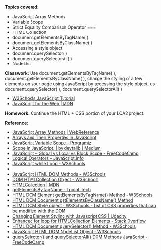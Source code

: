 **Topics covered:**

- JavaScript Array Methods
- Variable Scope
- Strict Equality Comparison Operator ===
- HTML Collection
- document.getElementsByTagName( )
- document.getElementsByClassName( )
- Accessing a style object
- document.querySelector( )
- document.querySelectorAll( )
- NodeList
  
**Classwork:** Use document.getElementsByTagName( ), document.getElementsByClassName( ), change the styling of a few elements on your page using JavaScript by accessing the style object, us document.querySelector( ), document.querySelectorAll( )

- [W3Schools JavaScript Tutorial](https://www.w3schools.com/js/DEFAULT.asp)
- [JavaScript for the Web | MDN](https://developer.mozilla.org/en-US/docs/Learn_web_development/Getting_started/Your_first_website/Adding_interactivity)

**Homework:** Continue the HTML + CSS portion of your LCA2 project. 

**Reference:**
- [JavaScript Array Methods | WebReference](https://webreference.com/javascript/basics/array-methods/)
- [Arrays and Their Properties in JavaScript](https://www.linkedin.com/pulse/arrays-properties-javascript-laurence-svekis-)
- [JavaScript Variable Scope - Programiz](https://www.programiz.com/javascript/variable-scope)
- [Scope in JavaScript. | by devtalib | Medium](https://medium.com/@mohdtalib.dev/scope-in-javascript-1cb380bba2a3)
- [JavaScript – Global vs Local vs Block Scope - FreeCodeCamp](https://www.freecodecamp.org/news/scope-in-javascript-global-vs-local-vs-block-scope)
- [Logical Operators - JavaScript.info](https://javascript.info/logical-operators)
- [JavaScript while Loop - W3Schools](https://www.w3schools.com/js/js_loop_while.asp)
- 
- [JavaScript HTML DOM Methods - W3Schools](https://www.w3schools.com/js/js_htmldom_methods.asp)
- [DOM HTMLCollection Object - W3Schools](https://www.w3schools.com/jsref/dom_obj_htmlcollection.asp)
- [HTMLCollection | MDN](https://developer.mozilla.org/en-US/docs/Web/API/HTMLCollection)
- [getElementsByTagName - Tpoint Tech](https://www.tpointtech.com/document-getElementsByTagName()-method)
- [HTML DOM Element getElementsByTagName() Method - W3Schools](https://www.w3schools.com/jsref/met_element_getelementsbytagname.asp)
- [HTML DOM Document getElementsByClassName() Method](https://www.w3schools.com/jsref/met_document_getelementsbyclassname.asp)
- [HTML DOM Style object - W3Schools - List of CSS properties that can be modified with the DOM](https://www.w3schools.com/jsref/dom_obj_style.asp)
- [Changing Element Styling with Javascript CSS | Udacity](https://www.udacity.com/blog/2021/06/javascript-css.html)
- [Enhanced for loop for HTMLCollection Elements - Stack Overflow](https://stackoverflow.com/questions/22754315/for-loop-for-htmlcollection-elements)
- [HTML DOM Document querySelector() Method - W3Schools](https://www.w3schools.com/jsref/met_document_queryselector.asp)
- [JavaScript HTML DOM NodeList Object - W3Schools](https://www.w3schools.com/jsref/dom_obj_html_nodelist.asp)
- [querySelector() and querySelectorAll() DOM Methods JavaScript - FreeCodeCamp](https://www.freecodecamp.org/news/queryselector-method-javascript/)

